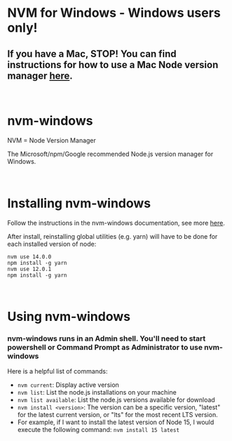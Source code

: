 # NVM for Windows - Windows users only!

## If you have a Mac, STOP! You can find instructions for how to use a Mac Node version manager [here](www.google.com).

<br/>

# nvm-windows

NVM = Node Version Manager

The Microsoft/npm/Google recommended Node.js version manager for Windows.

<br/>

# Installing nvm-windows
Follow the instructions in the nvm-windows documentation, see more [here](https://github.com/coreybutler/nvm-windows#installation--upgrades).

After install, reinstalling global utilities (e.g. yarn) will have to be done for each installed version of node:

```
nvm use 14.0.0
npm install -g yarn
nvm use 12.0.1
npm install -g yarn
```

<br/>

# Using nvm-windows

### nvm-windows runs in an Admin shell. You'll need to start powershell or Command Prompt as Administrator to use nvm-windows

Here is a helpful list of commands: 
- `nvm current`: Display active version
- `nvm list`: List the node.js installations on your machine
- `nvm list available`: List the node.js versions available for download
- `nvm install <version>`: The version can be a specific version, "latest" for the latest current version, or "lts" for the most recent LTS version. 
- For example, if I want to install the latest version of Node 15, I would execute the following command: `nvm install 15 latest`
